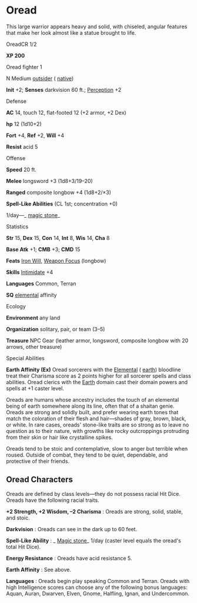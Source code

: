 # Oread 

This large warrior appears heavy and solid, with chiseled, angular features that make her look almost like a statue brought to life.

OreadCR 1/2

**XP 200**

Oread fighter 1

N Medium [outsider](/pathfinderRPG/prd/monsters/creatureTypes.html#_outsider) ( [native](/pathfinderRPG/prd/monsters/creatureTypes.html#_native-subtype))

**Init** +2; **Senses** darkvision 60 ft.; [Perception](/pathfinderRPG/prd/additionalMonsters/../skills/perception.html#_perception) +2

Defense

**AC** 14, touch 12, flat-footed 12 (+2 armor, +2 Dex)

**hp** 12 (1d10+2)

**Fort** +4, **Ref** +2, **Will** +4

**Resist** acid 5

Offense

**Speed** 20 ft.

**Melee** longsword +3 (1d8+3/19–20)

**Ranged** composite longbow +4 (1d8+2/×3)

**Spell-Like Abilities** (CL 1st; concentration +0)

1/day—_ [magic stone](/pathfinderRPG/prd/additionalMonsters/../spells/magicStone.html#_magic-stone)_

Statistics

**Str** 15, **Dex** 15, **Con** 14, **Int** 8, **Wis** 14, **Cha** 8

**Base Atk** +1; **CMB** +3; **CMD** 15

**Feats** [Iron Will](/pathfinderRPG/prd/additionalMonsters/../feats.html#_iron-will), [Weapon Focus](/pathfinderRPG/prd/additionalMonsters/../feats.html#_weapon-focus) (longbow)

**Skills** [Intimidate](/pathfinderRPG/prd/additionalMonsters/../skills/intimidate.html#_intimidate) +4

**Languages** Common, Terran

**SQ** [elemental](/pathfinderRPG/prd/monsters/creatureTypes.html#_elemental-subtype) affinity

Ecology

**Environment** any land

**Organization** solitary, pair, or team (3–5)

**Treasure** NPC Gear (leather armor, longsword, composite longbow with 20 arrows, other treasure)

Special Abilities

**Earth Affinity (Ex)** Oread sorcerers with the [Elemental](/pathfinderRPG/prd/monsters/creatureTypes.html#_elemental-subtype) ( [earth](/pathfinderRPG/prd/monsters/creatureTypes.html#_earth-subtype)) bloodline treat their Charisma score as 2 points higher for all sorcerer spells and class abilities. Oread clerics with the [Earth](/pathfinderRPG/prd/monsters/creatureTypes.html#_earth-subtype) domain cast their domain powers and spells at +1 caster level.

Oreads are humans whose ancestry includes the touch of an elemental being of earth somewhere along its line, often that of a shaitan genie. Oreads are strong and solidly built, and prefer wearing earth tones that match the coloration of their flesh and hair—shades of gray, brown, black, or white. In rare cases, oreads' stone-like traits are so strong as to leave no question as to their nature, with growths like rocky outcroppings protruding from their skin or hair like crystalline spikes.

Oreads tend to be stoic and contemplative, slow to anger but terrible when roused. Outside of combat, they tend to be quiet, dependable, and protective of their friends.

## Oread Characters

Oreads are defined by class levels—they do not possess racial Hit Dice. Oreads have the following racial traits.

**+2 Strength, +2 Wisdom, –2 Charisma** : Oreads are strong, solid, stable, and stoic.

**Darkvision** : Oreads can see in the dark up to 60 feet.

**Spell-Like Ability** : _ [Magic stone](/pathfinderRPG/prd/additionalMonsters/../spells/magicStone.html#_magic-stone)_ 1/day (caster level equals the oread's total Hit Dice).

**Energy Resistance** : Oreads have acid resistance 5.

**Earth Affinity** : See above.

**Languages** : Oreads begin play speaking Common and Terran. Oreads with high Intelligence scores can choose any of the following bonus languages: Aquan, Auran, Dwarven, Elven, Gnome, Halfling, Ignan, and Undercommon.


